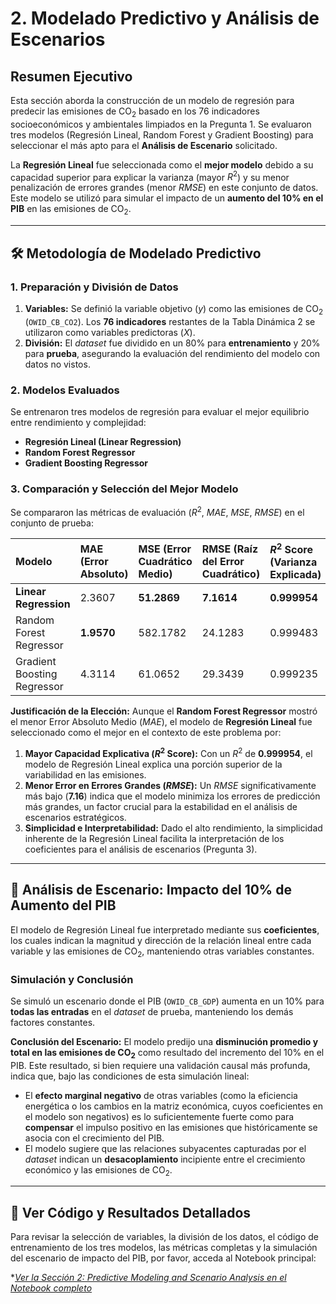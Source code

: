 # 2. Modelado Predictivo y Análisis de Escenarios
## Resumen Ejecutivo

Esta sección aborda la construcción de un modelo de regresión para predecir las emisiones de $\text{CO}_2$ basado en los 76 indicadores socioeconómicos y ambientales limpiados en la Pregunta 1. Se evaluaron tres modelos (Regresión Lineal, Random Forest y Gradient Boosting) para seleccionar el más apto para el **Análisis de Escenario** solicitado.

La **Regresión Lineal** fue seleccionada como el **mejor modelo** debido a su capacidad superior para explicar la varianza (mayor $R^2$) y su menor penalización de errores grandes (menor $RMSE$) en este conjunto de datos. Este modelo se utilizó para simular el impacto de un **aumento del 10% en el PIB** en las emisiones de $\text{CO}_2$.

---

## 🛠️ Metodología de Modelado Predictivo

### 1. Preparación y División de Datos
1.  **Variables:** Se definió la variable objetivo ($y$) como las emisiones de $\text{CO}_2$ (`OWID_CB_CO2`). Los **76 indicadores** restantes de la Tabla Dinámica 2 se utilizaron como variables predictoras ($X$).
2.  **División:** El *dataset* fue dividido en un 80% para **entrenamiento** y 20% para **prueba**, asegurando la evaluación del rendimiento del modelo con datos no vistos.

### 2. Modelos Evaluados
Se entrenaron tres modelos de regresión para evaluar el mejor equilibrio entre rendimiento y complejidad:
* **Regresión Lineal (Linear Regression)**
* **Random Forest Regressor**
* **Gradient Boosting Regressor**

### 3. Comparación y Selección del Mejor Modelo
Se compararon las métricas de evaluación ($R^2$, $MAE$, $MSE$, $RMSE$) en el conjunto de prueba:

| Modelo | MAE (Error Absoluto) | MSE (Error Cuadrático Medio) | RMSE (Raíz del Error Cuadrático) | $R^2$ Score (Varianza Explicada) |
| :--- | :--- | :--- | :--- | :--- |
| **Linear Regression** | 2.3607 | **51.2869** | **7.1614** | **0.999954** |
| Random Forest Regressor | **1.9570** | 582.1782 | 24.1283 | 0.999483 |
| Gradient Boosting Regressor | 4.3114 | 61.0652 | 29.3439 | 0.999235 |

**Justificación de la Elección:**
Aunque el **Random Forest Regressor** mostró el menor Error Absoluto Medio ($MAE$), el modelo de **Regresión Lineal** fue seleccionado como el mejor en el contexto de este problema por:
1.  **Mayor Capacidad Explicativa ($R^2$ Score):** Con un $R^2$ de **0.999954**, el modelo de Regresión Lineal explica una porción superior de la variabilidad en las emisiones.
2.  **Menor Error en Errores Grandes ($RMSE$):** Un $RMSE$ significativamente más bajo (**7.16**) indica que el modelo minimiza los errores de predicción más grandes, un factor crucial para la estabilidad en el análisis de escenarios estratégicos.
3.  **Simplicidad e Interpretabilidad:** Dado el alto rendimiento, la simplicidad inherente de la Regresión Lineal facilita la interpretación de los coeficientes para el análisis de escenarios (Pregunta 3).

---

## 🔮 Análisis de Escenario: Impacto del 10% de Aumento del PIB

El modelo de Regresión Lineal fue interpretado mediante sus **coeficientes**, los cuales indican la magnitud y dirección de la relación lineal entre cada variable y las emisiones de $\text{CO}_2$, manteniendo otras variables constantes.

### Simulación y Conclusión
Se simuló un escenario donde el PIB (`OWID_CB_GDP`) aumenta en un 10% para **todas las entradas** en el *dataset* de prueba, manteniendo los demás factores constantes.

**Conclusión del Escenario:**
El modelo predijo una **disminución promedio y total en las emisiones de $\text{CO}_2$** como resultado del incremento del 10% en el PIB. Este resultado, si bien requiere una validación causal más profunda, indica que, bajo las condiciones de esta simulación lineal:

* El **efecto marginal negativo** de otras variables (como la eficiencia energética o los cambios en la matriz económica, cuyos coeficientes en el modelo son negativos) es lo suficientemente fuerte como para **compensar** el impulso positivo en las emisiones que históricamente se asocia con el crecimiento del PIB.
* El modelo sugiere que las relaciones subyacentes capturadas por el *dataset* indican un **desacoplamiento** incipiente entre el crecimiento económico y las emisiones de $\text{CO}_2$.

---

## 🔗 Ver Código y Resultados Detallados

Para revisar la selección de variables, la división de los datos, el código de entrenamiento de los tres modelos, las métricas completas y la simulación del escenario de impacto del PIB, por favor, acceda al Notebook principal:


**[Ver la Sección 2: Predictive Modeling and Scenario Analysis en el Notebook completo](https://colab.research.google.com/drive/1PvvgftZqU8oRfxvQzB_P8Osi0-a4goSz?usp=sharing)*

